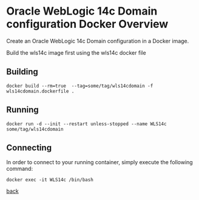 # Oracle WebLogic 14c Domain configuration Docker Overview

Create an Oracle WebLogic 14c Domain configuration in a Docker image.

Build the wls14c image first using the wls14c docker file

## Building

    docker build --rm=true  --tag=some/tag/wls14cdomain -f wls14cdomain.dockerfile .

## Running

    docker run -d --init --restart unless-stopped --name WLS14c some/tag/wls14cdomain

## Connecting

In order to connect to your running container, simply execute the following command:

    docker exec -it WLS14c /bin/bash


[back](./README.md) 
